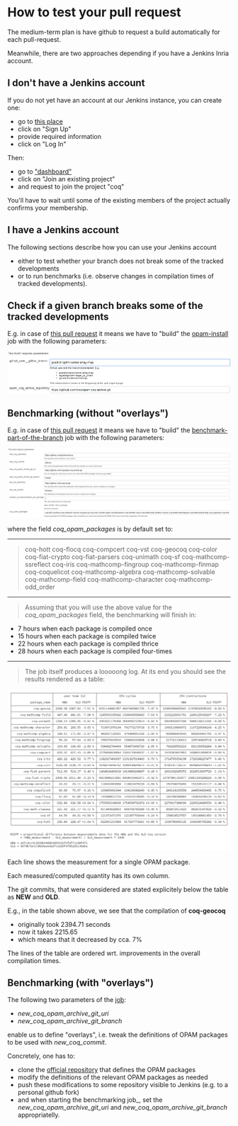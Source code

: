 How to test your pull request
=============================

The medium-term plan is have github to request a build automatically for each pull-request.

Meanwhile, there are two approaches depending if you have a Jenkins Inria account.

I don't have a Jenkins account
------------------------------

If you do not yet have an account at our Jenkins instance, you can create one:

-   go to [this place](https://ci.inria.fr/)
-   click on "Sign Up"
-   provide required information
-   click on "Log In"

Then:

-   go to ["dashboard"](https://ci.inria.fr/dashboard)
-   click on "Join an existing project"
-   and request to join the project "coq"

You'll have to wait until some of the existing members of the project actually confirms your membership.

I have a Jenkins account
------------------------

The following sections describe how you can use your Jenkins account

-   either to test whether your branch does not break some of the tracked developments
-   or to run benchmarks (i.e. observe changes in compilation times of tracked developments).

Check if a given branch breaks some of the tracked developments
---------------------------------------------------------------

E.g. in case of [this pull request](https://github.com/coq/coq/pull/434) it means we have to "build" the [opam-install](https://ci.inria.fr/coq/view/opam/job/opam-install) job with the following parameters:

![opam-install.3.png](files/ci/opam-install.3.png)

Benchmarking (without "overlays")
---------------------------------

E.g. in case of [this pull request](https://github.com/coq/coq/pull/155) it means we have to "build" the [benchmark-part-of-the-branch](https://ci.inria.fr/coq/view/opam/job/benchmark-part-of-the-branch) job with the following parameters:

![benchmark-part-of-the-branch.5.png](files/ci/benchmark-part-of-the-branch.5.png)

where the field *coq\_opam\_packages* is by default set to:

------------------------------------------------------------------------

> coq-hott coq-flocq coq-compcert coq-vst coq-geocoq coq-color coq-fiat-crypto coq-fiat-parsers coq-unimath coq-sf coq-mathcomp-ssreflect coq-iris coq-mathcomp-fingroup coq-mathcomp-finmap coq-coquelicot coq-mathcomp-algebra coq-mathcomp-solvable coq-mathcomp-field coq-mathcomp-character coq-mathcomp-odd\_order

------------------------------------------------------------------------

> Assuming that you will use the above value for the *coq\_opam\_packages* field, the benchmarking will finish in:

-   7 hours when each package is compiled once
-   15 hours when each package is compiled twice
-   22 hours when each package is compiled thrice
-   28 hours when each package is compiled four-times

------------------------------------------------------------------------

> The job itself produces a looooong log. At its end you should see the results rendered as a table:

![benchmarking-results.0.png](files/ci/benchmarking-results.0.png)

Each line shows the measurement for a single OPAM package.

Each measured/computed quantity has its own column.

The git commits, that were considered are stated explicitely below the table as **NEW** and **OLD**.

E.g., in the table shown above, we see that the compilation of **coq-geocoq**

-   originally took 2394.71 seconds
-   now it takes 2215.65
-   which means that it decreased by cca. 7%

The lines of the table are ordered wrt. improvements in the overall compilation times.

Benchmarking (with "overlays")
------------------------------

The following two parameters of the [job](..%20_benchmarking%20job:%20https://ci.inria.fr/coq/view/benchmarking/job/benchmark-part-of-the-branch/):

-   *new\_coq\_opam\_archive\_git\_uri*
-   *new\_coq\_opam\_archive\_git\_branch*

enable us to define "overlays", i.e. tweak the definitions of OPAM packages to be used with *new\_coq\_commit*.

Concretely, one has to:

-   clone the [official repository](https://github.com/coq/opam-coq-archive.git) that defines the OPAM packages
-   modify the definitions of the relevant OPAM packages as needed
-   push these modifications to some repository visible to Jenkins (e.g. to a personal github fork)
-   and when starting the benchmarking job\_, set the *new\_coq\_opam\_archive\_git\_uri* and *new\_coq\_opam\_archive\_git\_branch* appropriatelly.

